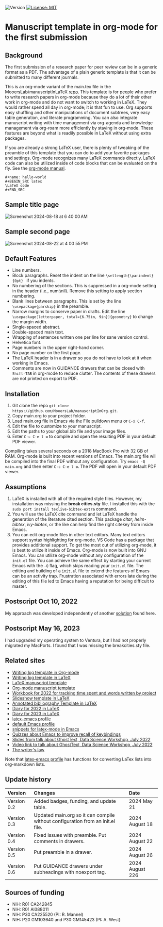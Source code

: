![Version](https://img.shields.io/static/v1?label=manuscriptInOrg&message=0.6&color=brightcolor)
[![License: MIT](https://img.shields.io/badge/License-MIT-blue.svg)](https://opensource.org/licenses/MIT)


# Manuscript template in org-mode for the first submission 

## Background
The first submission of a research paper for peer review can be in a generic format as a PDF.
The advantage of a plain generic template is that it can be submitted to many different journals.

This is an org-mode variant of the main.tex file in the MooersLab/manuscriptInLaTeX [repo](https://github.com/MooersLab/manuscriptInLaTeX).
This template is for people who prefer to write research papers in org-mode because they do a lot of their other work in org-mode and do not want to switch to working in LaTeX.
They would rather spend all day in org-mode; it is that fun to use.
Org supports easy shuffling and other manipulations of document subtrees, very easy table generation, and literate programming.
You can also integrate manuscript writing with time management via org-agenda and knowledge management via org-roam more efficiently by staying in org-mode. 
These features are beyond what is readily possible in LaTeX without using extra packages.

If you are already a strong LaTeX user, there is plenty of tweaking of the preamble of this template that you can do to add your favorite packages and settings.
Org-mode recognizes many LaTeX commands directly.
LaTeX code can also be utilized inside of code blocks that can be evaluated on the fly.
See the [org-mode manual](https://orgmode.org/manual/).

```elisp
#+name: hello-world
#+BEGIN_SRC latex
\LaTeX code
#+END_SRC
```



## Sample title page

![Screenshot 2024-08-18 at 6 40 00 AM](https://github.com/user-attachments/assets/fbc7cbb8-4711-427b-864d-569178196adb)

## Sample second page

![Screenshot 2024-08-22 at 4 00 55 PM](https://github.com/user-attachments/assets/843aa28e-97ee-4a96-b151-1069e725d1c3)


## Default Features

- Line numbers.
- Block paragraphs. Reset the indent on the line `\setlength{\parindent}{0pt} `  if you indents.
- No numbering of the sections. This is suppressed in a org-mode setting in the header (i.e., num:\nil). Remove this setting to apply section numbering.
- Blank lines between paragraphs. This is set by the line `\usepackage{parskip}` in the preamble.
- Narrow margins to conserve paper in drafts. Edit the line `\usepackage[letterpaper, total={6.75in, 9in}]{geometry}` to change the margin width.
- Single-spaced abstract.
- Double-spaced main text.
- Wrapping of sentences written one per line for sane version control.
- Helvetica font.
- Page numbers in the upper right-hand corner.
- No page number on the first page.
- The LaTeX header is in a drawer so you do not have to look at it when working in Emacs.
- Comments are now in GUIDANCE drawers that can be closed with `Shift-TAB` in org-mode to reduce clutter. The contents of these drawers are not printed on export to PDF. 


## Installation

1. Git clone the repo `git clone https://github.com/MooersLab/manuscriptInOrg.git`.
2. Copy main.org to your project folder.
3. Load main.org file in Emacs via the File pulldown menu or `C-x C-f`.
4. Edit the file to customize to your manuscript.
5. Edit the paths to your global.bib file and your image files.
6. Enter `C-c C-e l o` to compile and open the resulting PDF in your default PDF viewer.

Compiling takes several seconds on a 2018 MacBook Pro with 32 GB of RAM. 
Org-mode is built into recent versions of Emacs. 
The main.org file will be compiled into the final PDF without any configuration.
Try `emacs -Q main.org` and then enter `C-c C-e l o`. 
The PDF will open in your default PDF viewer.


## Assumptions

1. LaTeX is installed with all of the required style files. However, my installation was missing the **break cities.sty** file. I installed this with the `sudo port install texlive-bibtex-extra` command.
2. You will use the LaTeX cite command and let LaTeX handle the generation of the literature cited section. This package *citar*, *helm-bibtex*, *ivy-bibtex*, or the like can help find the right citekey from inside Emacs.
3. You can edit org-mode files in other text editors. Many text editors support syntax highlighting for org-mode. VS Code has a package that provides additional support. To get the most out of utilizing org-mode, it is best to utilize it inside of Emacs. Org-mode is now built into GNU Emacs. You can utilize org-mode without any configuration of the `init.el` file. You can achieve the same effect by starting your current Emacs with the `-Q` flag, which skips reading your `init.el` file. The editing and building of a `init.el` file to extend the features of Emacs can be an activity trap. Frustration associated with errors late during the editing of this file led to Emacs having a reputation for being difficult to master.

## Postscript Oct 10, 2022
My approach was developed independently of another [solution](https://github.com/fangohr/template-latex-paper-from-orgmode/issues/4) found here. 

## Postscript May 16, 2023
I had upgraded my operating system to Ventura, but I had not properly migrated my MacPorts. I found that I was missing the breakcities.sty file.

## Related sites

- [Writing log template in Org-mode](https://github.com/MooersLab/writingLogTemplateInOrg)
- [Writing log template in LaTeX](https://github.com/MooersLab/writingLogTemplate)
- [LaTeX manuscript template](https://github.com/MooersLab/manuscriptInLaTeX/edit/main/README.md)
- [Org-mode manuscript template](https://github.com/MooersLab/manuscriptInOrg/edit/main/README.md)
- [Workbook for 2022 for tracking time spent and words written by project](https://github.com/MooersLab/writingProgress2022)
- [Slideshow template in LaTeX](https://github.com/MooersLab/slideshowTemplateLaTeX)
- [Annotated bibliography Template in LaTeX](https://github.com/MooersLab/annotatedBibliography)
- [Diary for 2022 in LaTeX](https://github.com/MooersLab/diary2022inLaTeX)
- [Diary for 2023 in LaTeX](https://github.com/MooersLab/diary2023inLaTeX)
- [latex-emacs profile](https://github.com/MooersLab/latex-emacs)
- [default Emacs profile](https://github.com/MooersLab/configorg)
- [snippets for latex-mode in Emacs](https://github.com/MooersLab/snippet-latex-mode)
- [Quizzes about Emacs to improve recall of keybindings](https://github.com/MooersLab/qemacs)
- [Slides from talk about GhostText, Data Science Workshop, July 2022](https://github.com/MooersLab/DSW22ghosttext)
- [Video link to talk about GhostText, Data Science Workshop, July 2022](https://mediasite.ouhsc.edu/Mediasite/Channel/python/watch/4da0872f028c4255ae12935655e911321d)
- [The writer's law](https://github.com/MooersLab/thewriterslaw)

Note that [latex-emacs profile](https://github.com/MooersLab/latex-emacs) has functions for converting LaTex lists into org-markdown lists.


## Update history

|Version      | Changes                                                                                                                                                   | Date                        |
|:-----------|:------------------------------------------------------------------------------------------------------------------------------------------|:---------------------------|
| Version 0.2 |   Added badges, funding, and update table.                                                                                            | 2024 May 21          |
| Version 0.3 |   Updated main.org so it can compile without configuration from an init.el file.                                       | 2024 August 18      |
| Version 0.4 |   Fixed issues with preamble. Put comments in drawers.                                                                       | 2024 August 22       |
| Version 0.5 |   Put preamble in a drawer.                                                                                                                     | 2024 August 26       |
| Version 0.6 |   Put GUIDANCE drawers under subheadings with noexport tag.                                                         | 2024 August 226      |


## Sources of funding

- NIH: R01 CA242845
- NIH: R01 AI088011
- NIH: P30 CA225520 (PI: R. Mannel)
- NIH: P20 GM103640 and P30 GM145423 (PI: A. West)

